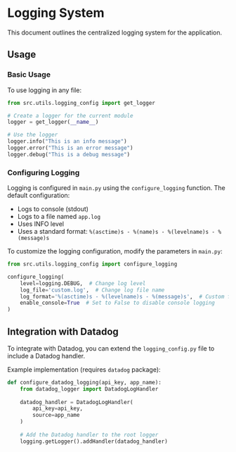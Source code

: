 # Logging System

This document outlines the centralized logging system for the application.

## Usage

### Basic Usage

To use logging in any file:

```python
from src.utils.logging_config import get_logger

# Create a logger for the current module
logger = get_logger(__name__)

# Use the logger
logger.info("This is an info message")
logger.error("This is an error message")
logger.debug("This is a debug message")
```

### Configuring Logging

Logging is configured in `main.py` using the `configure_logging` function. The default configuration:

- Logs to console (stdout)
- Logs to a file named `app.log`
- Uses INFO level
- Uses a standard format: `%(asctime)s - %(name)s - %(levelname)s - %(message)s`

To customize the logging configuration, modify the parameters in `main.py`:

```python
from src.utils.logging_config import configure_logging

configure_logging(
    level=logging.DEBUG,  # Change log level
    log_file='custom.log',  # Change log file name
    log_format='%(asctime)s - %(levelname)s - %(message)s',  # Custom format
    enable_console=True  # Set to False to disable console logging
)
```

## Integration with Datadog

To integrate with Datadog, you can extend the `logging_config.py` file to include a Datadog handler.

Example implementation (requires `datadog` package):

```python
def configure_datadog_logging(api_key, app_name):
    from datadog_logger import DatadogLogHandler
    
    datadog_handler = DatadogLogHandler(
        api_key=api_key,
        source=app_name
    )
    
    # Add the Datadog handler to the root logger
    logging.getLogger().addHandler(datadog_handler)
``` 